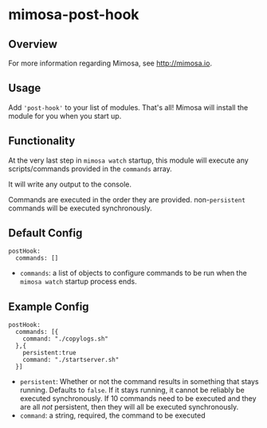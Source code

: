 mimosa-post-hook
===========
## Overview

For more information regarding Mimosa, see http://mimosa.io.

## Usage

Add `'post-hook'` to your list of modules.  That's all!  Mimosa will install the module for you when you start up.

## Functionality

At the very last step in `mimosa watch` startup, this module will execute any scripts/commands provided in the `commands` array.

It will write any output to the console.

Commands are executed in the order they are provided.  non-`persistent` commands will be executed synchronously.

## Default Config

```
postHook:
  commands: []
```

* `commands`: a list of objects to configure commands to be run when the `mimosa watch` startup process ends.

## Example Config

```
postHook:
  commands: [{
    command: "./copylogs.sh"
  },{
    persistent:true
    command: "./startserver.sh"
  }]
```

* `persistent`: Whether or not the command results in something that stays running. Defaults to `false`.  If it stays running, it cannot be reliably be executed synchronously. If 10 commands need to be executed and they are all _not_ persistent, then they will all be executed synchronously.
* `command`: a string, required, the command to be executed


